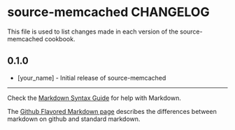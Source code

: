 # source-memcached CHANGELOG

This file is used to list changes made in each version of the source-memcached cookbook.

## 0.1.0
- [your_name] - Initial release of source-memcached

- - -
Check the [Markdown Syntax Guide](http://daringfireball.net/projects/markdown/syntax) for help with Markdown.

The [Github Flavored Markdown page](http://github.github.com/github-flavored-markdown/) describes the differences between markdown on github and standard markdown.
